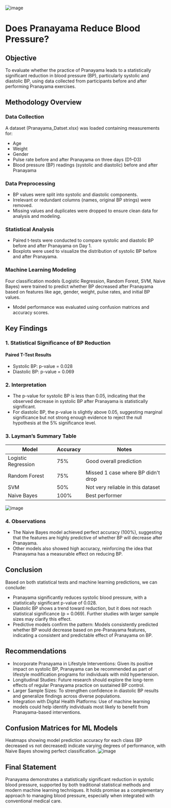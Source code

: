 ![image](/assets/banner.png)

# Does Pranayama Reduce Blood Pressure?

## Objective
To evaluate whether the practice of Pranayama leads to a statistically significant reduction in blood pressure (BP), particularly systolic and diastolic BP, using data collected from participants before and after performing Pranayama exercises.

## Methodology Overview

### Data Collection
A dataset (Pranayama_Datset.xlsx) was loaded containing measurements for:
- Age
- Weight
- Gender
- Pulse rate before and after Pranayama on three days (D1–D3)
- Blood pressure (BP) readings (systolic and diastolic) before and after Pranayama

### Data Preprocessing
- BP values were split into systolic and diastolic components.
- Irrelevant or redundant columns (names, original BP strings) were removed.
- Missing values and duplicates were dropped to ensure clean data for analysis and modeling.

### Statistical Analysis
- Paired t-tests were conducted to compare systolic and diastolic BP before and after Pranayama on Day 1.
- Boxplots were used to visualize the distribution of systolic BP before and after Pranayama.

### Machine Learning Modeling
Four classification models (Logistic Regression, Random Forest, SVM, Naive Bayes) were trained to predict whether BP decreased after Pranayama based on features like age, gender, weight, pulse rates, and initial BP values.
- Model performance was evaluated using confusion matrices and accuracy scores.

## Key Findings

### 1. Statistical Significance of BP Reduction

#### Paired T-Test Results
- Systolic BP: p-value = 0.028
- Diastolic BP: p-value = 0.069

### 2. Interpretation
- The p-value for systolic BP is less than 0.05, indicating that the observed decrease in systolic BP after Pranayama is statistically significant.
- For diastolic BP, the p-value is slightly above 0.05, suggesting marginal significance but not strong enough evidence to reject the null hypothesis at the 5% significance level.

### 3. Layman’s Summary Table

| Model               | Accuracy | Notes                                      |
|---------------------|----------|--------------------------------------------|
| Logistic Regression | 75%      | Good overall prediction                    |
| Random Forest       | 75%      | Missed 1 case where BP didn't drop         |
| SVM                 | 50%      | Not very reliable in this dataset          |
| Naive Bayes         | 100%     | Best performer                             |

![image](/assets/compae.png)

### 4. Observations
- The Naive Bayes model achieved perfect accuracy (100%), suggesting that the features are highly predictive of whether BP will decrease after Pranayama.
- Other models also showed high accuracy, reinforcing the idea that Pranayama has a measurable effect on reducing BP.

## Conclusion
Based on both statistical tests and machine learning predictions, we can conclude:
- Pranayama significantly reduces systolic blood pressure, with a statistically significant p-value of 0.028.
- Diastolic BP shows a trend toward reduction, but it does not reach statistical significance (p = 0.069). Further studies with larger sample sizes may clarify this effect.
- Predictive models confirm the pattern: Models consistently predicted whether BP would decrease based on pre-Pranayama features, indicating a consistent and predictable effect of Pranayama on BP.

## Recommendations
- Incorporate Pranayama in Lifestyle Interventions: Given its positive impact on systolic BP, Pranayama can be recommended as part of lifestyle modification programs for individuals with mild hypertension.
- Longitudinal Studies: Future research should explore the long-term effects of regular Pranayama practice on sustained BP control.
- Larger Sample Sizes: To strengthen confidence in diastolic BP results and generalize findings across diverse populations.
- Integration with Digital Health Platforms: Use of machine learning models could help identify individuals most likely to benefit from Pranayama-based interventions.

## Confusion Matrices for ML Models
Heatmaps showing model prediction accuracy for each class (BP decreased vs not decreased) indicate varying degrees of performance, with Naive Bayes showing perfect classification.
![image](/assets/rep.png)
## Final Statement
Pranayama demonstrates a statistically significant reduction in systolic blood pressure, supported by both traditional statistical methods and modern machine learning techniques. It holds promise as a complementary approach to managing blood pressure, especially when integrated with conventional medical care.
